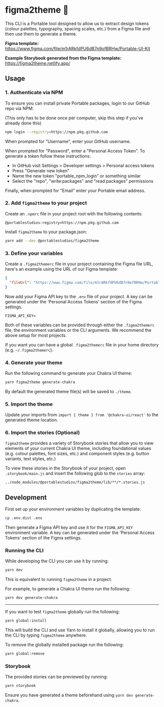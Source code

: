 # figma2theme 🎨

This CLI is a Portable tool designed to allow us to extract
design tokens (colour palettes, typography, spacing scales, etc.)
from a Figma file and then use them to generate a theme.

**Figma template:**
https://www.figma.com/file/m1rARkfdPU6dB7n9ofBRHw/Portable-UI-Kit

**Example Storybook generated from the Figma template:**
https://figma2theme.netlify.app/

## Usage

### 1. Authenticate via NPM

To ensure you can install private Portable packages, login to our GitHub repo via NPM:

(This only has to be done once per computer, skip this step if you've already done this)

```bash
npm login --registry=https://npm.pkg.github.com
```

When prompted for "Username", enter your GitHub username.

When prompted for "Password", enter a "Personal Access Token".
To generate a token follow these instructions:

- In GitHub visit Settings > Developer settings > Personal access tokens
- Press "Generate new token"
- Name the new token "portable_npm_login" or something similar
- Select the "repo", "write:packages" and "read:packages" permissions

Finally, when prompted for "Email" enter your Portable email address.

### 2. Add `figma2theme` to your project

Create an `.npmrc` file in your project root with the following contents:

```
@portablestudios:registry=https://npm.pkg.github.com
```

Install `figma2theme` to your package.json:

```bash
yarn add --dev @portablestudios/figma2theme
```

### 3. Define your variables

Create a `.figma2themerc` file in your project containing the
Figma file URL, here's an example using the URL of our Figma template:

```json
{
  "fileUrl": "https://www.figma.com/file/m1rARkfdPU6dB7n9ofBRHw/Portable-UI-Kit"
}
```

Now add your Figma API key to the `.env` file of your project.
A key can be generated under the 'Personal Access Tokens' section of the Figma settings.

```
FIGMA_API_KEY=
```

Both of these variables can be provided through either the `.figma2themerc` file, the
environment variables or the CLI arguments. We recommend the above setup for most projects.

If you want you can have a global `.figma2themerc` file in your home directory (e.g. `~/.figma2themerc`).

### 4. Generate your theme

Run the following command to generate your Chakra UI theme:

```bash
yarn figma2theme generate-chakra
```

By default the generated theme file(s) will be saved to `./theme`.

### 5. Import the theme

Update your imports from `import { theme } from '@chakra-ui/react'` to the generated theme location.

### 6. Import the stories (Optional)

`figma2theme` provides a variety of Storybook stories that allow you to view elements of your
current Chakra UI theme, including foundational values (e.g. colour palettes, font sizes, etc.)
and component styles (e.g. button variants, text styles, etc.)

To view these stories in the Storybook of your project, open `.storybook/main.js` and insert
the following glob to the `stories` array:

`../node_modules/@portablestudios/figma2theme/lib/**/*.stories.js`

## Development

First set up your environment variables by duplicating the template:

```bash
cp .env.dist .env
```

Then generate a Figma API key and use it for the `FIGMA_API_KEY` environment variable.
A key can be generated under the 'Personal Access Tokens' section of the Figma settings.

### Running the CLI

While developing the CLI you can use it by running:

```bash
yarn dev
```

This is equivalent to running `figma2theme` in a project.

For example, to generate a Chakra UI theme run the following:

```bash
yarn dev generate-chakra
```

---

If you want to test `figma2theme` globally run the following:

```bash
yarn global:install
```

This will build the CLI and use Yarn to install it globally,
allowing you to run the CLI by typing `figma2theme` anywhere.

To remove the globally installed package run the following:

```bash
yarn global:remove
```

### Storybook

The provided stories can be previewed by running:

```bash
yarn storybook
```

Ensure you have generated a theme beforehand using `yarn dev generate-chakra`.
